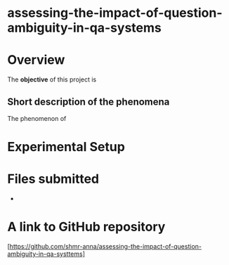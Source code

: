 # assessing-the-impact-of-question-ambiguity-in-qa-systems

# Overview
The __objective__ of this project is 

## Short description of the phenomena
The phenomenon of 




# Experimental Setup






# Files submitted

- 

# A link to GitHub repository
[https://github.com/shmr-anna/assessing-the-impact-of-question-ambiguity-in-qa-systtems]
